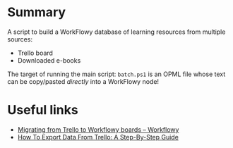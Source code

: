 # Summary

A script to build a WorkFlowy database of learning resources from multiple sources:

- Trello board
- Downloaded e-books

The target of running the main script: `batch.ps1` is an OPML file whose text can be copy/pasted _directly_ into a WorkFlowy node!

# Useful links

- [Migrating from Trello to Workflowy boards – Workflowy](https://workflowy.zendesk.com/hc/en-us/community/posts/360062538251-Migrating-from-Trello-to-Workflowy-boards) 
- [How To Export Data From Trello: A Step-By-Step Guide](https://appfluence.com/productivity/how-to-export-data-from-trello/)

